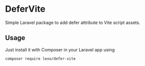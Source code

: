 # DeferVite

Simple Laravel package to add defer attribute to Vite script assets.

## Usage

Just install it with Composer in your Laravel app using

`composer require lexo/defer-vite`